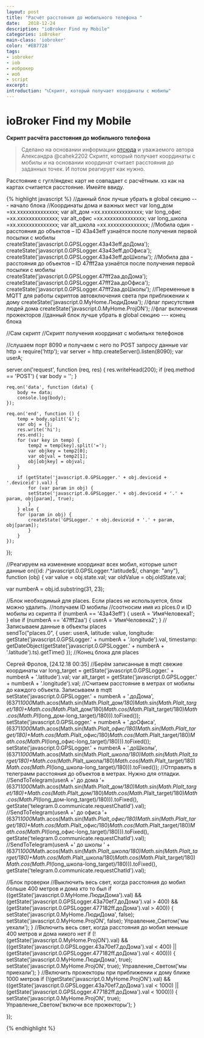 ```yaml
---
layout: post
title: "Расчёт расстояния до мобильного телефона "
date:   2018-12-24
description: "ioBroker Find my Mobile"
categories: ioBroker
main-class: 'iobroker'
color: '#EB7728'
tags:
- iobroker
- iob
- иоброкер
- иоб
- script 
excerpt:
introduction: "📞Скрипт, который получает координаты с мобилы"
---
```


# ioBroker Find my Mobile
**Скрипт расчёта расстояния до мобильного телефона**
>Сделано на основании информации  [отсюда][1] и уважаемого автора Александра @cahek2202 Скрипт, который получает координаты с мобилы и на основании координат считает расстояния до заданных точек. И потом реагирует как нужно.

Расстояние с гугл/яндекс карт не совпадает с расчётным. хз как на картах считается расстояние. Имейте ввиду.



{% highlight javascript %}
//данный блок лучше убрать в global секцию --- начало блока
//Координаты дома и важных мест
var long_дом   =xx.xxxxxxxxxxxxxx;
var alt_дом    =xx.xxxxxxxxxxxxxx;
var long_офис  =xx.xxxxxxxxxxxxxx;
var alt_офис   =xx.xxxxxxxxxxxxxx;
var long_школа =xx.xxxxxxxxxxxxxx;
var alt_школа  =xx.xxxxxxxxxxxxxx;
//Мобила один - расстояния до объектов – ID 43a43eff узнаётся после получения первой посылки с мобилы
createState('javascript.0.GPSLogger.43a43eff.доДома');
createState('javascript.0.GPSLogger.43a43eff.доОфиса');
createState('javascript.0.GPSLogger.43a43eff.доШколы');
//Мобила два - расстояния до объектов – ID 47fff2aa узнаётся после получения первой посылки с мобилы
createState('javascript.0.GPSLogger.47fff2aa.доДома');
createState('javascript.0.GPSLogger.47fff2aa.доОфиса');
createState('javascript.0.GPSLogger.47fff2aa.доШколы');
//Переменные в MQTT для работы скриптов автовключения света при приближении к дому
createState('javascript.0.MyHome.ЛюдиДома'); //флаг присутствия людей дома
createState('javascript.0.MyHome.ProjON');   //флаг включения прожекторов
//данный блок лучше убрать в global секцию --- конец блока



//Сам скрипт
//Скрипт получения координат с мобильнх телефонов

//слушаем порт 8090 и получаем с него по POST запросу данные
var http = require('http');
var server = http.createServer().listen(8090);
var userA;

server.on('request', function (req, res) {
    res.writeHead(200);
    if (req.method == 'POST') {
        var body = '';
    }

    req.on('data', function (data) {
        body += data;
        console.log(body);
    });

    req.on('end', function () {
        temp = body.split('&');
        var obj = {};
        res.write('hi');
        res.end();
        for (var key in temp) {
            temp2 = temp[key].split('=');
            var objkey = temp2[0];
            var objval = temp2[1];
            obj[objkey] = objval;
        }

        if (getState('javascript.0.GPSLogger.' + obj.deviceid + '.deviceid').val) {
            for (var param in obj) {
            setState('javascript.0.GPSLogger.' + obj.deviceid + '.' + param, obj[param], true);
            }
        } else {
        for (param in obj) {
            createState('GPSLogger.' + obj.deviceid + '.' + param, obj[param]);
            }
        }
    });
});

//Реагируем на изменение координат всех мобил, которые шлют данные
on({id: /^javascript\.0\.GPSLogger.*\.latitude$/, change: "any"}, function (obj) {
  var value = obj.state.val;
  var oldValue = obj.oldState.val;

var numberA = obj.id.substring(31, 23);

//Блок необходимый для places. Если places не используется, блок можно удалить.
//получаем ID мобилы
//соотносим имя из plces.0 и ID мобилы из скрипта
if      (numberA == '43a43eff') { userA = 'ИмяЧеловека1'; }
else if (numberA == '47fff2aa') { userA = 'ИмяЧеловека2'; }
//Записываем данные в объекты places        
sendTo("places.0",  {
    user:       userA, 
    latitude:   value,
    longitude:  getState('javascript.0.GPSLogger.' + numberA + '.longitude').val,
    timestamp:  getDateObject(getState('javascript.0.GPSLogger.' + numberA + '.latitude').ts).getTime()
});
//Конец блока для places

Сергей Фролов, [24.12.18 00:35]
//Берём записанные в mqtt свежие координаты
var long_target = getState('javascript.0.GPSLogger.' + numberA + '.latitude').val;
var alt_target  = getState('javascript.0.GPSLogger.' + numberA + '.longitude').val;
//Cчитаем расстояние в метрах от мобилы до каждого объекта. Записываем в mqtt
setState('javascript.0.GPSLogger.' + numberA + '.доДома',  (6371*1000*Math.acos(Math.sin(Math.PI*alt_дом/180)*Math.sin(Math.PI*alt_target/180)+Math.cos(Math.PI*alt_дом/180)*Math.cos(Math.PI*alt_target/180)*Math.cos(Math.PI*(long_дом-long_target)/180))).toFixed());
setState('javascript.0.GPSLogger.' + numberA + '.доОфиса', (6371*1000*Math.acos(Math.sin(Math.PI*alt_офис/180)*Math.sin(Math.PI*alt_target/180)+Math.cos(Math.PI*alt_офис/180)*Math.cos(Math.PI*alt_target/180)*Math.cos(Math.PI*(long_офис-long_target)/180))).toFixed());
setState('javascript.0.GPSLogger.' + numberA + '.доШколы', (6371*1000*Math.acos(Math.sin(Math.PI*alt_школа/180)*Math.sin(Math.PI*alt_target/180)+Math.cos(Math.PI*alt_школа/180)*Math.cos(Math.PI*alt_target/180)*Math.cos(Math.PI*(long_школа-long_target)/180))).toFixed());
//Отправить в телеграмм расстояния до объектов в метрах. Нужно для отладки.
//SendToTelegram(userA +' до дома '+ (6371*1000*Math.acos(Math.sin(Math.PI*alt_дом/180)*Math.sin(Math.PI*alt_target/180)+Math.cos(Math.PI*alt_дом/180)*Math.cos(Math.PI*alt_target/180)*Math.cos(Math.PI*(long_дом-long_target)/180))).toFixed(), getState('telegram.0.communicate.requestChatId').val);
//SendToTelegram(userA +' до офиса '+ (6371*1000*Math.acos(Math.sin(Math.PI*alt_офис/180)*Math.sin(Math.PI*alt_target/180)+Math.cos(Math.PI*alt_офис/180)*Math.cos(Math.PI*alt_target/180)*Math.cos(Math.PI*(long_офис-long_target)/180))).toFixed(), getState('telegram.0.communicate.requestChatId').val);
//SendToTelegram(userA +' до школы ' + (6371*1000*Math.acos(Math.sin(Math.PI*alt_школа/180)*Math.sin(Math.PI*alt_target/180)+Math.cos(Math.PI*alt_школа/180)*Math.cos(Math.PI*alt_target/180)*Math.cos(Math.PI*(long_школа-long_target)/180))).toFixed(), getState('telegram.0.communicate.requestChatId').val);

//Блок проверки
//Выключить весь свет, когда расстояния до мобил больше 400 метров и дома кто то был
if ((getState('javascript.0.MyHome.ЛюдиДома').val) && (getState('javascript.0.GPSLogger.43a70ef7.доДома').val > 400) && (getState('javascript.0.GPSLogger.477182ff.доДома').val > 400)) {
setState('javascript.0.MyHome.ЛюдиДома', false);
setState('javascript.0.MyHome.ProjON', false);
Управление_Светом('мы уехали'); }
//Включить весь свет, когда расстояния до мобил меньше 400 метров и дома никого нет
if (!(getState('javascript.0.MyHome.ProjON').val) && ((getState('javascript.0.GPSLogger.43a70ef7.доДома').val < 400) || (getState('javascript.0.GPSLogger.477182ff.доДома').val < 400))) {
setState('javascript.0.MyHome.ЛюдиДома', true);
setState('javascript.0.MyHome.ProjON',   true);
Управление_Светом('мы приехали'); }
//Включить прожекторы при приближении к дому ближе 1000 метров
if (!(getState('javascript.0.MyHome.ProjON').val) && ((getState('javascript.0.GPSLogger.43a70ef7.доДома').val < 1000) || (getState('javascript.0.GPSLogger.477182ff.доДома').val < 1000))) {
setState('javascript.0.MyHome.ProjON',   true);
Управление_Светом('включи все прожекторы'); }

});

{% endhighlight %}

[1]: https://forum.iobroker.net/viewtopic.php?t=17435

